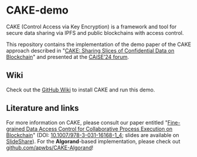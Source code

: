 # CAKE-demo

CAKE (Control Access via Key Encryption) is a framework and tool for secure data sharing via IPFS and public blockchains with access control.

This repository contains the implementation of the demo paper of the CAKE approach described in "[CAKE: Sharing Slices of Confidential Data on Blockchain](https://arxiv.org/abs/2405.04152)" and presented at the [CAiSE’24 forum](https://cyprusconferences.org/caise2024/).

## Wiki
Check out the [GitHub Wiki](https://github.com/apwbs/CAKE-demo/wiki) to install CAKE and run this demo.

## Literature and links

For more information on CAKE, please consult our paper entitled "[Fine-grained Data Access Control for
Collaborative Process Execution on Blockchain](https://arxiv.org/abs/2207.08484)" (DOI: [10.1007/978-3-031-16168-1_4](https://doi.org/10.1007/978-3-031-16168-1_4); slides are available on [SlideShare](https://www.slideshare.net/EdoardoMarangone/finegrained-data-access-control-for-collaborative-process-execution-on-blockchain-253133788)). 
For the **Algorand**-based implementation, please check out [github.com/apwbs/CAKE-Algorand](https://github.com/apwbs/CAKE-Algorand/)!
